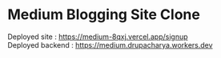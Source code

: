 # Medium Blogging Site Clone 


Deployed site : https://medium-8qxj.vercel.app/signup <br>
Deployed backend : https://medium.drupacharya.workers.dev
